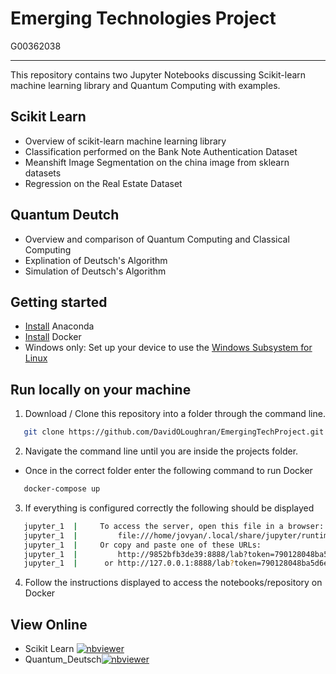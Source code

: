 # Emerging Technologies Project
G00362038

***

This repository contains two Jupyter Notebooks discussing Scikit-learn machine learning library and Quantum Computing with examples.

## Scikit Learn
- Overview of scikit-learn machine learning library
- Classification performed on the Bank Note Authentication Dataset
- Meanshift Image Segmentation on the china image from sklearn datasets
- Regression on the Real Estate Dataset

## Quantum Deutch
- Overview and comparison of Quantum Computing and Classical Computing
- Explination of Deutsch's Algorithm
- Simulation of Deutsch's Algorithm

## Getting started

* [Install](https://docs.anaconda.com/anaconda/install/index.html) Anaconda 
* [Install](https://docs.docker.com/get-docker/) Docker 
* Windows only: Set up your device to use the [Windows Subsystem for Linux](https://docs.microsoft.com/en-us/windows/wsl/install)

## Run locally on your machine
1. Download / Clone this repository into a folder through the command line.<br/>
```sh
   git clone https://github.com/DavidOLoughran/EmergingTechProject.git
   ```
2. Navigate the command line until you are inside the projects folder.<br/>
- Once in the correct folder enter the following command to run Docker
```sh
   docker-compose up
   ```
3. If everything is configured correctly the following should be displayed
```sh
   jupyter_1  |     To access the server, open this file in a browser:
   jupyter_1  |         file:///home/jovyan/.local/share/jupyter/runtime/jpserver-7-open.html
   jupyter_1  |     Or copy and paste one of these URLs:
   jupyter_1  |         http://9852bfb3de39:8888/lab?token=790128048ba5d6e9b2fdb6b97c34748c6dd6eec1dc4dabd3
   jupyter_1  |      or http://127.0.0.1:8888/lab?token=790128048ba5d6e9b2fdb6b97c34748c6dd6eec1dc4dabd3
   ```
4. Follow the instructions displayed to access the notebooks/repository on Docker

## View Online
- Scikit Learn [![nbviewer](https://raw.githubusercontent.com/jupyter/design/master/logos/Badges/nbviewer_badge.svg)](https://nbviewer.org/github/DavidOLoughran/EmergingTechProject/blob/main/Scikit-learn.ipynb)
- Quantum_Deutsch[![nbviewer](https://raw.githubusercontent.com/jupyter/design/master/logos/Badges/nbviewer_badge.svg)](https://nbviewer.org/github/DavidOLoughran/EmergingTechProject/blob/main/quantum_deutsch.ipynb)

